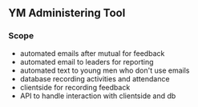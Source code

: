 ## YM Administering Tool


### Scope
* automated emails after mutual for feedback
* automated email to leaders for reporting
* automated text to young men who don't use emails
* database recording activities and attendance
* clientside for recording feedback
* API to handle interaction with clientside and db

